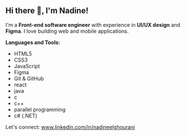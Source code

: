 ## Hi there 👋, I'm Nadine!
I'm a **Front-end software engineer** with experience in **UI/UX design** and **Figma**. I love building web and mobile applications.

**Languages and Tools:**
- HTML5
- CSS3
- JavaScript
- Figma
- Git & GitHub
- react
- java
- c
- c++
- parallel programming
- c# (.NET)


Let's connect: www.linkedin.com/in/nadineelghourani
